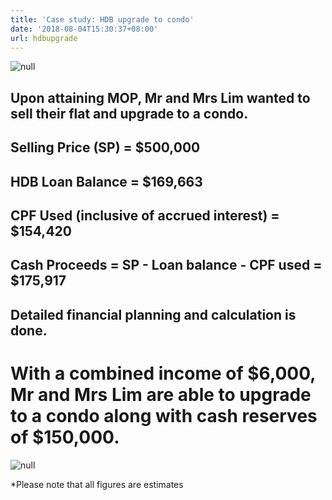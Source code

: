 ```yaml
---
title: 'Case study: HDB upgrade to condo'
date: '2018-08-04T15:30:37+08:00'
url: hdbupgrade
---
```

![null](/img/new-piktochart_31692592.png)

## Upon attaining MOP, Mr and Mrs Lim wanted to sell their flat and upgrade to a condo.

## Selling Price (SP) = $500,000

## HDB Loan Balance = $169,663

## CPF Used (inclusive of accrued interest) = $154,420

## Cash Proceeds = SP - Loan balance - CPF used = $175,917

## Detailed financial planning and calculation is done.

# With a combined income of $6,000, Mr and Mrs Lim are able to upgrade to a condo along with cash reserves of $150,000.

![null](/img/20180804_022326_0001.png)

\*Please note that all figures are estimates

